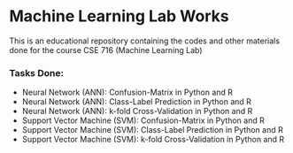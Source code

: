 
# Machine Learning Lab Works

This is an educational repository containing the codes and other materials done for the course CSE 716 (Machine Learning Lab)

### Tasks Done:

- Neural Network (ANN): Confusion-Matrix in Python and R
- Neural Network (ANN): Class-Label Prediction in Python and R
- Neural Network (ANN): k-fold Cross-Validation in Python and R
- Support Vector Machine (SVM): Confusion-Matrix in Python and R
- Support Vector Machine (SVM): Class-Label Prediction in Python and R
- Support Vector Machine (SVM): k-fold Cross-Validation in Python and R
